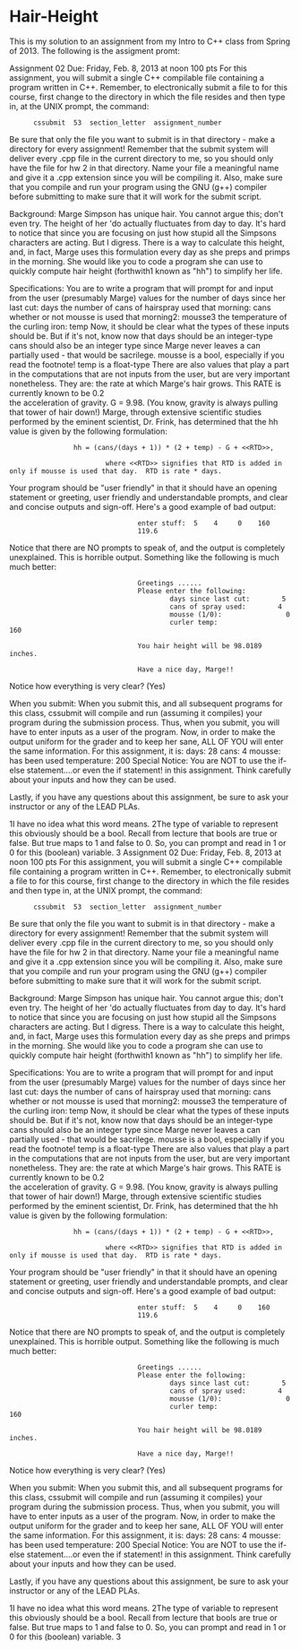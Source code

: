 # Hair-Height
This is my solution to an assignment from my Intro to C++ class from Spring of 2013. 
The following is the assigment promt:

Assignment 02
Due: Friday, Feb. 8, 2013  at noon  100 pts
For this assignment, you will submit a single C++ compilable file containing a program written in C++. Remember, to electronically submit a file to for this course, first change to the directory in which the file resides and then type in, at the UNIX prompt, the command:

		  cssubmit  53  section_letter  assignment_number
Be sure that only the file you want to submit is in that directory - make a directory for every assignment! Remember that the submit system will deliver every .cpp file in the current directory to me, so you should only have the file for hw 2 in that directory. Name your file a meaningful name and give it a .cpp extension since you will be compiling it. Also, make sure that you compile and run your program using the GNU (g++) compiler before submitting to make sure that it will work for the submit script. 

Background:  Marge Simpson has unique hair. You cannot argue this; don't even try.  The height of her 'do actually fluctuates from day to day.  It's hard to notice that since you are focusing on just how stupid all the Simpsons characters are acting.  But I digress.  There is a way to calculate this height, and, in fact, Marge uses this formulation every day as she preps and primps in the morning.  She would like you to code a program she can use to quickly compute hair height (forthwith1 known as "hh") to simplify her life.

Specifications: You are to write a program that will prompt for and input from the user (presumably Marge) values for 
the number of days since her last cut:  days
the number of cans of hairspray used that morning:  cans
whether or not mousse is used that morning2:  mousse3
the temperature of the curling iron:  temp
Now, it should be clear what the types of these inputs should be.  But if it's not, know now that 
days should be an integer-type
cans should also be an integer type since Marge never leaves a can partially used - that would be sacrilege. 
mousse is a bool, especially if you read the footnote!
temp is a float-type
There are also values that play a part in the computations that are not inputs from the user, but are very important nonetheless.  They are:
the rate at which Marge's hair grows.  This RATE is currently known to be 0.2  
the acceleration of gravity.  G = 9.98.  (You know, gravity is always pulling that tower of hair down!)
Marge, through extensive scientific studies performed by the eminent scientist, Dr. Frink, has determined that the hh value is given by the following formulation:

                    hh = (cans/(days + 1)) * (2 + temp) - G + <<RTD>>,

                            where <<RTD>> signifies that RTD is added in only if mousse is used that day.  RTD is rate * days.

Your program should be "user friendly" in that it should have an opening statement or greeting, user friendly and understandable prompts, and clear and concise outputs and sign-off.  Here's a good example of bad output:

                                    enter stuff:  5    4     0    160
                                    119.6

Notice that there are NO prompts to speak of, and the output is completely unexplained.  This  is horrible output.  Something like the following is much much better:

                                    Greetings ......
                                    Please enter the following:
                                            days since last cut:        5
                                            cans of spray used:        4
                                            mousse (1/0):                0
                                            curler temp:                  160
                                            
                                    You hair height will be 98.0189 inches.  

                                    Have a nice day, Marge!!

Notice how everything is very clear?  (Yes) 

When you submit: When you submit this, and all subsequent programs for this class, cssubmit will compile and run (assuming it compiles) your program during the submission process. Thus, when you submit, you will have to enter inputs as a user of the program. Now, in order to make the output uniform for the grader and to keep her sane, ALL OF YOU will enter the same information. For this assignment, it is: 
days:  28
cans:  4
mousse:  has been used
temperature:  200
Special Notice: You are NOT to use the if-else statement....or even the if statement! in this assignment.  Think carefully about your inputs and how they can be used.

Lastly, if you have any questions about this assignment, be sure to ask your instructor or any of the LEAD PLAs.                                           

1I have no idea what this word means.
2The type of variable to represent this obviously should be a bool.  Recall from lecture that bools are true or false.  But true maps to 1 and false to 0. So, you can prompt and read in 1 or 0 for this (boolean) variable.
3
   Assignment 02
Due: Friday, Feb. 8, 2013  at noon  100 pts
For this assignment, you will submit a single C++ compilable file containing a program written in C++. Remember, to electronically submit a file to for this course, first change to the directory in which the file resides and then type in, at the UNIX prompt, the command:

		  cssubmit  53  section_letter  assignment_number
Be sure that only the file you want to submit is in that directory - make a directory for every assignment! Remember that the submit system will deliver every .cpp file in the current directory to me, so you should only have the file for hw 2 in that directory. Name your file a meaningful name and give it a .cpp extension since you will be compiling it. Also, make sure that you compile and run your program using the GNU (g++) compiler before submitting to make sure that it will work for the submit script. 

Background:  Marge Simpson has unique hair. You cannot argue this; don't even try.  The height of her 'do actually fluctuates from day to day.  It's hard to notice that since you are focusing on just how stupid all the Simpsons characters are acting.  But I digress.  There is a way to calculate this height, and, in fact, Marge uses this formulation every day as she preps and primps in the morning.  She would like you to code a program she can use to quickly compute hair height (forthwith1 known as "hh") to simplify her life.

Specifications: You are to write a program that will prompt for and input from the user (presumably Marge) values for 
the number of days since her last cut:  days
the number of cans of hairspray used that morning:  cans
whether or not mousse is used that morning2:  mousse3
the temperature of the curling iron:  temp
Now, it should be clear what the types of these inputs should be.  But if it's not, know now that 
days should be an integer-type
cans should also be an integer type since Marge never leaves a can partially used - that would be sacrilege. 
mousse is a bool, especially if you read the footnote!
temp is a float-type
There are also values that play a part in the computations that are not inputs from the user, but are very important nonetheless.  They are:
the rate at which Marge's hair grows.  This RATE is currently known to be 0.2  
the acceleration of gravity.  G = 9.98.  (You know, gravity is always pulling that tower of hair down!)
Marge, through extensive scientific studies performed by the eminent scientist, Dr. Frink, has determined that the hh value is given by the following formulation:

                    hh = (cans/(days + 1)) * (2 + temp) - G + <<RTD>>,

                            where <<RTD>> signifies that RTD is added in only if mousse is used that day.  RTD is rate * days.

Your program should be "user friendly" in that it should have an opening statement or greeting, user friendly and understandable prompts, and clear and concise outputs and sign-off.  Here's a good example of bad output:

                                    enter stuff:  5    4     0    160
                                    119.6

Notice that there are NO prompts to speak of, and the output is completely unexplained.  This  is horrible output.  Something like the following is much much better:

                                    Greetings ......
                                    Please enter the following:
                                            days since last cut:        5
                                            cans of spray used:        4
                                            mousse (1/0):                0
                                            curler temp:                  160
                                            
                                    You hair height will be 98.0189 inches.  

                                    Have a nice day, Marge!!

Notice how everything is very clear?  (Yes) 

When you submit: When you submit this, and all subsequent programs for this class, cssubmit will compile and run (assuming it compiles) your program during the submission process. Thus, when you submit, you will have to enter inputs as a user of the program. Now, in order to make the output uniform for the grader and to keep her sane, ALL OF YOU will enter the same information. For this assignment, it is: 
days:  28
cans:  4
mousse:  has been used
temperature:  200
Special Notice: You are NOT to use the if-else statement....or even the if statement! in this assignment.  Think carefully about your inputs and how they can be used.

Lastly, if you have any questions about this assignment, be sure to ask your instructor or any of the LEAD PLAs.                                           

1I have no idea what this word means.
2The type of variable to represent this obviously should be a bool.  Recall from lecture that bools are true or false.  But true maps to 1 and false to 0. So, you can prompt and read in 1 or 0 for this (boolean) variable.
3
   
